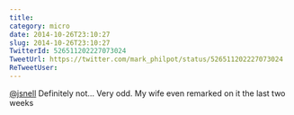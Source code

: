 ```yaml
---
title: 
category: micro
date: 2014-10-26T23:10:27
slug: 2014-10-26T23:10:27
TwitterId: 526511202227073024
TweetUrl: https://twitter.com/mark_philpot/status/526511202227073024
ReTweetUser: 
---
```


[@jsnell](https://twitter.com/jsnell) Definitely not… Very odd. My wife even remarked on it the last two weeks